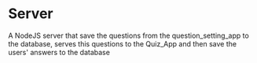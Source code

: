 # Server
A NodeJS server that save the questions from the question_setting_app to the database, serves this questions to the Quiz_App and then save the users' answers to the database
